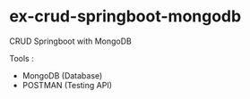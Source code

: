 # ex-crud-springboot-mongodb
CRUD Springboot with MongoDB

Tools :
- MongoDB (Database)
- POSTMAN (Testing API)
